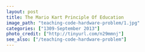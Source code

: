 ```yaml
---
layout: post
title: The Mario Kart Principle Of Education
image_path: "teaching-code-hardware-problem/1.jpg"
categories: ["1309-September 2013"]
photo_credit: ["http://tinyurl.com/n29mmnj"]
see_also: ["/teaching-code-hardware-problem"]
---
```

